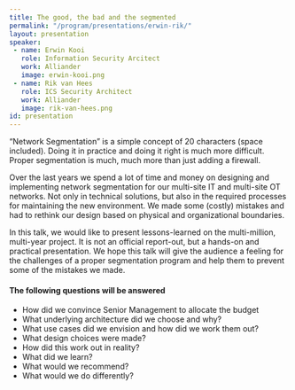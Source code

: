 ```yaml
---
title: The good, the bad and the segmented
permalink: "/program/presentations/erwin-rik/"
layout: presentation
speaker: 
 - name: Erwin Kooi
   role: Information Security Arcitect
   work: Alliander
   image: erwin-kooi.png
 - name: Rik van Hees
   role: ICS Security Architect
   work: Alliander
   image: rik-van-hees.png
id: presentation
---
```


“Network Segmentation” is a simple concept of 20 characters (space included). Doing it in practice and doing it right is much more difficult. Proper segmentation is much, much more than just adding a firewall.

Over the last years we spend a lot of time and money on designing and implementing network segmentation for our multi-site IT and multi-site OT networks. Not only in technical solutions, but also in the required processes for maintaining the new environment. We made some (costly) mistakes and had to rethink our design based on physical and organizational boundaries.

In this talk, we would like to present lessons-learned on the multi-million, multi-year project. It is not an official report-out, but a hands-on and practical presentation. We hope this talk will give the audience a feeling for the challenges of a proper segmentation program and help them to prevent some of the mistakes we made.

#### The following questions will be answered

* How did we convince Senior Management to allocate the budget
* What underlying architecture did we choose and why?
* What use cases did we envision and how did we work them out?
* What design choices were made?
* How did this work out in reality?
* What did we learn?
* What would we recommend?
* What would we do differently?
